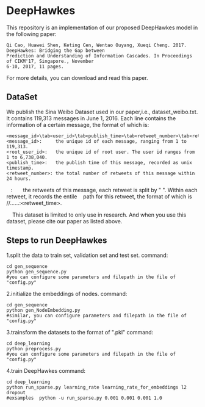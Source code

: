 DeepHawkes
===================================
This repository is an implementation of our proposed DeepHawkes model in the following paper:
 
    Qi Cao, Huawei Shen, Keting Cen, Wentao Ouyang, Xueqi Cheng. 2017. DeepHawkes: Bridging the Gap between 
    Prediction and Understanding of Information Cascades. In Proceedings of CIKM'17, Singapore., November 
    6-10, 2017, 11 pages.
 
For more details, you can download and read this paper.
 

DataSet
----------------------------------- 
We publish the Sina Weibo Dataset used in our paper,i.e., dataset_weibo.txt. It contains 119,313 messages in June 1, 2016.
Each line contains the information of a certain message, the format of which is:

    <message_id>\tab<user_id>\tab<publish_time>\tab<retweet_number>\tab<retweets>
    <message_id>:     the unique id of each message, ranging from 1 to 119,313.
    <root_user_id>:   the unique id of root user. The user id ranges from 1 to 6,738,040.
    <publish_time>:   the publish time of this message, recorded as unix timestamp.
    <retweet_number>: the total number of retweets of this message within 24 hours.
    <retweets>:       the retweets of this message, each retweet is split by " ". Within each retweet, it records the entile
    path for this retweet, the format of which is <user1>/<user2>/......<user n>:<retweet_time>.
    
    
    
This dataset is limited to only use in research. And when you use this dataset, please cite our paper as listed above.


                                                                                                                                                               
Steps to run DeepHawkes
----------------------------------- 

1.split the data to train set, validation set and test set.
command: 

    cd gen_sequence
    python gen_sequence.py
    #you can configure some parameters and filepath in the file of "config.py"
 
2.initialize the embeddings of nodes.
command:

    cd gen_sequence
    python gen_NodeEmbedding.py
    #similar, you can configure parameters and filepath in the file of "config.py"
 
3.trainsform the datasets to the format of ".pkl"
command:

    cd deep_learning
    python preprocess.py
    #you can configure some parameters and filepath in the file of "config.py"
 
4.train DeepHawkes
command:

    cd deep_learning
    python run_sparse.py learning_rate learning_rate_for_embeddings l2 dropout
    #exsamples  python -u run_sparse.py 0.001 0.001 0.001 1.0
